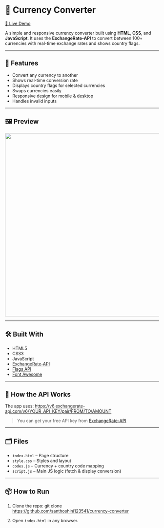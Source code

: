 # 💱 Currency Converter

[🔗 Live Demo](https://santhoshini123541.github.io/currency-converter/)

A simple and responsive currency converter built using **HTML**, **CSS**, and **JavaScript**. It uses the **ExchangeRate-API** to convert between 100+ currencies with real-time exchange rates and shows country flags.

---

## 🚀 Features

- Convert any currency to another
- Shows real-time conversion rate
- Displays country flags for selected currencies
- Swaps currencies easily
- Responsive design for mobile & desktop
- Handles invalid inputs

---

## 🖼️ Preview

<img src="https://i.imgur.com/ZJ2KfHp.png" width="600"/>

---

## 🛠️ Built With

- HTML5
- CSS3
- JavaScript
- [ExchangeRate-API](https://www.exchangerate-api.com/)
- [Flags API](https://flagsapi.com/)
- [Font Awesome](https://fontawesome.com/)

---

## 🔑 How the API Works

The app uses:
https://v6.exchangerate-api.com/v6/YOUR_API_KEY/pair/FROM/TO/AMOUNT

> You can get your free API key from [ExchangeRate-API](https://www.exchangerate-api.com/)

---

## 🗂️ Files

- `index.html` – Page structure
- `style.css` – Styles and layout
- `codes.js` – Currency + country code mapping
- `script.js` – Main JS logic (fetch & display conversion)

---

## 📦 How to Run

1. Clone the repo:
git clone https://github.com/santhoshini123541/currency-converter

2. Open `index.html` in any browser.




